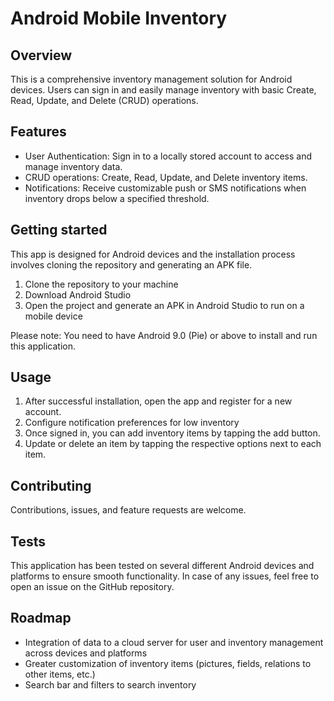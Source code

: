 # Android Mobile Inventory

## Overview

This is a comprehensive inventory management solution for Android devices. Users can sign in and easily manage inventory with basic Create, Read, Update, and Delete (CRUD) operations.

## Features

- User Authentication: Sign in to a locally stored account to access and manage inventory data.
- CRUD operations: Create, Read, Update, and Delete inventory items.
- Notifications: Receive customizable push or SMS notifications when inventory drops below a specified threshold.

## Getting started

This app is designed for Android devices and the installation process involves cloning the repository and generating an APK file.

1. Clone the repository to your machine
2. Download Android Studio
3. Open the project and generate an APK in Android Studio to run on a mobile device

Please note: You need to have Android 9.0 (Pie) or above to install and run this application.

## Usage

1. After successful installation, open the app and register for a new account.
2. Configure notification preferences for low inventory
2. Once signed in, you can add inventory items by tapping the add button.
4. Update or delete an item by tapping the respective options next to each item.

## Contributing

Contributions, issues, and feature requests are welcome.

## Tests

This application has been tested on several different Android devices and platforms to ensure smooth functionality. In case of any issues, feel free to open an issue on the GitHub repository.

## Roadmap

- Integration of data to a cloud server for user and inventory management across devices and platforms
- Greater customization of inventory items (pictures, fields, relations to other items, etc.)  
- Search bar and filters to search inventory

